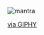 ![mantra](https://media.giphy.com/media/9ou2LQIZ9KIcHuup7E/source.gif)

[via GIPHY](https://giphy.com/gifs/scaler-official-dance-comedy-news-9ou2LQIZ9KIcHuup7E)
